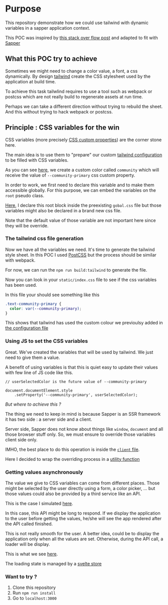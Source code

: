 # Purpose

This repository demonstrate how we could use tailwind with dynamic variables in a sapper application context. 

This POC was inspired by [this stack over flow post](https://stackoverflow.com/questions/61508409/how-to-change-tailwind-config-js-dynamically-based-on-user-settings-in-rails) and adapted to fit with [Sapper](https://sapper.svelte.dev/)


## What this POC try to achieve

Sometimes we might need to change a color value, a font, a css  dynamically. By design [tailwind](https://tailwindcss.com/) create the CSS stylesheet used by the application at build time.

To achieve this task tailwlind requires to use a tool such as webpack or postcss which are not really build to regenerate assets at run time. 

Perhaps we can take a different direction without trying to rebuild the sheet. And this without trying to hack webpack or postcss.

## Principle : CSS variables for the win

CSS variables (more precisely [CSS custom properties](https://developer.mozilla.org/en-US/docs/Web/CSS/Using_CSS_custom_properties)) are the corner stone here.

The main idea is to use them to "prepare" our custom [tailwind configuration](https://tailwindcss.com/docs/customizing-colors) to be filled with CSS variables.

As you can see [here](https://github.com/Volubyl/saper-tailwind-dynamic-theme/blob/main/tailwind.config.js#L16), we create a custom color called `community` which will receive the value of `--community-primary` css custom property.

In order to work, we first need to declare this variable and to make them accessible globally. For this purpose, we can embed the variables on the `root` pseudo class.

[Here](https://github.com/Volubyl/saper-tailwind-dynamic-theme/blob/main/static/global.css#L1), I declare this root block inside  the preexisting `gobal.css` file but those variables might also be declared in a brand new css file.

Note that the default value of those variable are not important here since they will be override.


### The tailwind css file generation

Now we have all the variables we need. It's time to generate the tailwind style sheet. In this POC I used [PostCSS](https://postcss.org/) but the process should be similar with webpack.

For now, we can run the `npm run build:tailwind` to generate the file.

Now you can look in your `static/index.css` file to see if the css variables has been used.

In this file your should see something like this

```css
.text-community-primary {
  color: var(--community-primary);
}
```

This shows that tailwind has used the custom colour we previoulsy added in  [the configuration file](https://github.com/Volubyl/saper-tailwind-dynamic-theme/blob/main/tailwind.config.js#L16)

### Using JS to set the CSS variables

Great. We've created the variables that will be used by tailwind. We just need to give them a value.

A benefit of using variables is that this is quiet easy to update their values with few line of JS code like this.


```
// userSelectedColor is the future value of --community-primary

document.documentElement.style
    .setProperty('--community-primary', userSelectedColor);

```

*But where to achieve this ?*

The thing we need to keep in mind is because Sapper is an SSR framework it has two side : a server side and a client.

Server side, Sapper does not know about things like `window`, `document` and all those browser stuff only. So, we must ensure to override those variables client side only.

IMHO, the best place to do this operation is inside the [`client` file](https://github.com/Volubyl/saper-tailwind-dynamic-theme/blob/main/src/client.ts#L4).

Here I decided to wrap the overriding process in a [utility function](https://github.com/Volubyl/saper-tailwind-dynamic-theme/blob/main/src/modules/configure-theme.ts#L53)

### Getting values asynchronously


The value we give to CSS variables can come from different places. Those might be selected by the user directly using a form, a color picker, ... but those values could also be provided by a third service like an API.

This is the case I simulated [here](https://github.com/Volubyl/saper-tailwind-dynamic-theme/blob/main/src/modules/configure-theme.ts#L39).

In this case, this API might be long to respond. If we display the application to the user before getting the values, he/she will see the app rendered after the API called finished.

This is not really smooth for the user. A better idea, could be to display the application only when all the values are set. Otherwise, during the API call, a loader will be display.

This is what we see [here](https://github.com/Volubyl/saper-tailwind-dynamic-theme/blob/main/src/routes/_layout.svelte#L8).

The loading state is managed by a [svelte store](https://svelte.dev/tutorial/writable-stores)


###  Want to try ?

1. Clone this repository
2. Run `npm run install`
3. Go to `localhost:3000`


